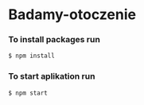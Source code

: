 # Badamy-otoczenie

### To install packages run
```sh
$ npm install
```

### To start aplikation run
```sh
$ npm start
```
